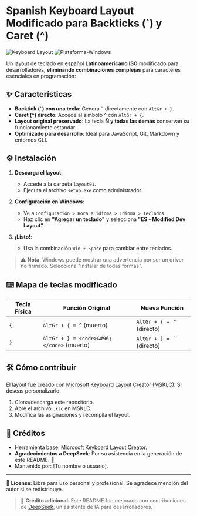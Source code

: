 # Spanish Keyboard Layout Modificado para Backticks (`) y Caret (^)

![Keyboard Layout](https://img.shields.io/badge/Teclado-ES%20Modificado-orange) ![Plataforma-Windows](https://img.shields.io/badge/Plataforma-Windows-0078D6)

Un layout de teclado en español **Latinoamericano ISO** modificado para desarrolladores, **eliminando combinaciones complejas** para caracteres esenciales en programación:

## ✨ Características
- **Backtick (<code>&#96;</code>) con una tecla**: Genera <code>&#96;</code> directamente con `AltGr + }`.
- **Caret (`^`) directo**: Accede al símbolo `^` con `AltGr + {`.
- **Layout original preservado**: La tecla **Ñ y todas las demás** conservan su funcionamiento estándar.
- **Optimizado para desarrollo**: Ideal para JavaScript, Git, Markdown y entornos CLI.

## ⚙️ Instalación
1. **Descarga el layout**:
   - Accede a la carpeta `layout01`.
   - Ejecuta el archivo `setup.exe` como administrador.

2. **Configuración en Windows**:
   - Ve a `Configuración > Hora e idioma > Idioma > Teclados`.
   - Haz clic en **"Agregar un teclado"** y selecciona **"ES - Modified Dev Layout"**.

3. **¡Listo!**:
   - Usa la combinación `Win + Space` para cambiar entre teclados.

> ⚠️ **Nota**: Windows puede mostrar una advertencia por ser un driver no firmado. Selecciona "Instalar de todas formas".

## ⌨️ Mapa de teclas modificado
| Tecla Física | Función Original       | Nueva Función              |
|--------------|------------------------|----------------------------|
| `{`          | `AltGr + { = ^` (muerto)   | `AltGr + { = ` **`^`** (directo)          |
| `}`          | `AltGr + } = <code>&#96;</code>` (muerto)| `AltGr + } = ` **<code>&#96;</code>** (directo) |

## 🛠️ Cómo contribuir
El layout fue creado con [Microsoft Keyboard Layout Creator (MSKLC)](https://www.microsoft.com/en-us/download/details.aspx?id=102134). Si deseas personalizarlo:
1. Clona/descarga este repositorio.
2. Abre el archivo `.klc` en MSKLC.
3. Modifica las asignaciones y recompila el layout.

## 📜 Créditos
- Herramienta base: [Microsoft Keyboard Layout Creator](https://www.microsoft.com/en-us/download/details.aspx?id=102134).
- **Agradecimientos a DeepSeek**: Por su asistencia en la generación de este README. 🤖
- Mantenido por: [Tu nombre o usuario].

---

📌 **License**: Libre para uso personal y profesional. Se agradece mención del autor si se redistribuye.

> 🌟 **Crédito adicional**: Este README fue mejorado con contribuciones de [DeepSeek](https://www.deepseek.com), un asistente de IA para desarrolladores.

